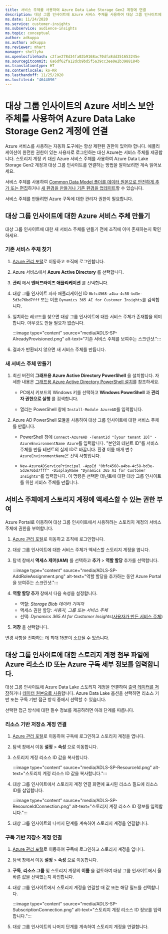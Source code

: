 ```yaml
---
title: 서비스 주체를 사용하여 Azure Data Lake Storage Gen2 계정에 연결
description: 대상 그룹 인사이트에 Azure 서비스 주체를 사용하여 대상 그룹 인사이트에 연결할 때 자체 데이터 레이크에 연결합니다.
ms.date: 11/24/2020
ms.service: customer-insights
ms.subservice: audience-insights
ms.topic: conceptual
author: adkuppa
ms.author: adkuppa
ms.reviewer: mhart
manager: shellyha
ms.openlocfilehash: c2fae278d34fa02b9168ac70dfa8dd351653245e
ms.sourcegitcommit: 6a6df62fa12dcb9bd5f5a39cc3ee0e2b3988184b
ms.translationtype: HT
ms.contentlocale: ko-KR
ms.lasthandoff: 11/25/2020
ms.locfileid: "4644096"
---
```

# <a name="connect-to-an-azure-data-lake-storage-gen2-account-with-an-azure-service-principal-for-audience-insights"></a>대상 그룹 인사이트의 Azure 서비스 보안 주체를 사용하여 Azure Data Lake Storage Gen2 계정에 연결

Azure 서비스를 사용하는 자동화 도구에는 항상 제한된 권한이 있어야 합니다. 애플리케이션이 완전한 권한이 있는 사용자로 로그인하는 대신 Azure는 서비스 주체를 제공합니다. 스토리지 계정 키 대신 Azure 서비스 주체를 사용하여 Azure Data Lake Storage Gen2 계정과 대상 그룹 인사이트를 연결하는 방법을 알아보려면 계속 읽어보세요. 

서비스 주체를 사용하여 [Common Data Model 폴더를 데이터 원본으로 안전하게 추가 또는 편집](connect-common-data-model.md)하거나 [새 환경을 만들거나 기존 환경을 업데이트](manage-environments.md#create-an-environment-in-an-existing-organization)할 수 있습니다.

서비스 주체를 만들려면 Azure 구독에 대한 관리자 권한이 필요합니다.

## <a name="create-azure-service-principal-for-audience-insights"></a>대상 그룹 인사이트에 대한 Azure 서비스 주체 만들기

대상 그룹 인사이트에 대한 새 서비스 주체를 만들기 전에 조직에 이미 존재하는지 확인하세요.

### <a name="look-for-an-existing-service-principal"></a>기존 서비스 주체 찾기

1. [Azure 관리 포털](https://portal.azure.com)로 이동하고 조직에 로그인합니다.

2. Azure 서비스에서 **Azure Active Directory** 를 선택합니다.

3. **관리** 에서 **엔터프라이즈 애플리케이션** 를 선택합니다.

4. 대상 그룹 인사이트 자사 애플리케이션 ID `0bfc4568-a4ba-4c58-bd3e-5d3e76bd7fff` 또는 이름 `Dynamics 365 AI for Customer Insights`를 검색합니다.

5. 일치하는 레코드를 찾으면 대상 그룹 인사이트에 대한 서비스 주체가 존재함을 의미합니다. 아무것도 만들 필요가 없습니다.
   
   :::image type="content" source="media/ADLS-SP-AlreadyProvisioned.png" alt-text="기존 서비스 주체를 보여주는 스크린샷.":::
   
6. 결과가 반환되지 않으면 새 서비스 주체를 만듭니다.

### <a name="create-a-new-service-principal"></a>새 서비스 주체 만들기

1. 최신 버전의 **그래프용 Azure Active Directory PowerShell** 을 설치합니다. 자세한 내용은 [그래프용 Azure Active Directory PowerShell 설치](https://docs.microsoft.com/powershell/azure/active-directory/install-adv2)를 참조하세요.
   - PC에서 키보드의 Windows 키를 선택하고 **Windows PowerShell** 과 **관리자 권한으로 실행** 를 검색합니다.
   
   - 열리는 PowerShell 창에 `Install-Module AzureAD`를 입력합니다.

2. Azure AD PowerShell 모듈을 사용하여 대상 그룹 인사이트에 대한 서비스 주체를 만듭니다.
   - PowerShell 창에 `Connect-AzureAD -TenantId "[your tenant ID]" -AzureEnvironmentName Azure`를 입력합니다. "본인의 테넌트 ID"를 서비스 주체를 만들 테넌트의 실제 ID로 바꿉니다. 환경 이름 매개 변수 `AzureEnvironmentName`은 선택 사항입니다.
  
   - `New-AzureADServicePrincipal -AppId "0bfc4568-a4ba-4c58-bd3e-5d3e76bd7fff" -DisplayName "Dynamics 365 AI for Customer Insights"`를 입력합니다. 이 명령은 선택한 테넌트에 대한 대상 그룹 인사이트를 위한 서비스 주체를 만듭니다.  

## <a name="grant-permissions-to-the-service-principal-to-access-the-storage-account"></a>서비스 주체에게 스토리지 계정에 액세스할 수 있는 권한 부여

Azure Portal로 이동하여 대상 그룹 인사이트에서 사용하려는 스토리지 계정의 서비스 주체에 권한을 부여합니다.

1. [Azure 관리 포털](https://portal.azure.com)로 이동하고 조직에 로그인합니다.

1. 대상 그룹 인사이트에 대한 서비스 주체가 액세스할 스토리지 계정을 엽니다.

1. 탐색 창에서 **액세스 제어(IAM)** 를 선택하고 **추가** > **역할 할당** 추가를 선택합니다.
   
   :::image type="content" source="media/ADLS-SP-AddRoleAssignment.png" alt-text="역할 할당을 추가하는 동안 Azure Portal을 보여주는 스크린샷.":::
   
1. **역할 할당 추가** 창에서 다음 속성을 설정합니다.
   - 역할: *Storage Blob 데이터 기여자*
   - 액세스 권한 할당: *사용자, 그룹 또는 서비스 주체*
   - 선택: *Dynamics 365 AI for Customer Insights*([사용자가 만든 서비스 주체](#create-a-new-service-principal))

1.  **저장** 을 선택합니다.

변경 사항을 전파하는 데 최대 15분이 소요될 수 있습니다.

## <a name="enter-the-azure-resource-id-or-the-azure-subscription-details-in-the-storage-account-attachment-to-audience-insights"></a>대상 그룹 인사이트에 대한 스토리지 계정 첨부 파일에 Azure 리소스 ID 또는 Azure 구독 세부 정보를 입력합니다.

대상 그룹 인사이트에 Azure Data Lake 스토리지 계정을 연결하여 [출력 데이터를 저장](manage-environments.md)하거나 [데이터 원본으로 사용](connect-common-data-service-lake.md)합니다. Azure Data Lake 옵션을 선택하면 리소스 기반 또는 구독 기반 접근 방식 중에서 선택할 수 있습니다.

선택한 접근 방식에 대한 필수 정보를 제공하려면 아래 단계를 따릅니다.

### <a name="resounce-based-storage-account-connection"></a>리소스 기반 저장소 계정 연결

1. [Azure 관리 포털](https://portal.azure.com)로 이동하여 구독에 로그인하고 스토리지 계정을 엽니다.

1. 탐색 창에서 이동 **설정** > **속성** 으로 이동합니다.

1. 스토리지 계정 리소스 ID 값을 복사합니다.

   :::image type="content" source="media/ADLS-SP-ResourceId.png" alt-text="스토리지 계정 리소스 ID 값을 복사합니다.":::

1. 대상 그룹 인사이트에서 스토리지 계정 연결 화면에 표시된 리소스 필드에 리소스 ID를 삽입합니다.

   :::image type="content" source="media/ADLS-SP-ResourceIdConnection.png" alt-text="스토리지 계정 리소스 ID 정보를 입력합니다.":::   
   
1. 대상 그룹 인사이트의 나머지 단계를 계속하여 스토리지 계정을 연결합니다.

### <a name="subscription-based-storage-account-connection"></a>구독 기반 저장소 계정 연결

1. [Azure 관리 포털](https://portal.azure.com)로 이동하여 구독에 로그인하고 스토리지 계정을 엽니다.

1. 탐색 창에서 이동 **설정** > **속성** 으로 이동합니다.

1. **구독**, **리소스 그룹** 및 스토리지 계정의 **이름** 을 검토하여 대상 그룹 인사이트에서 올바른 값을 선택했는지 확인합니다.

1. 대상 그룹 인사이트에서 스토리지 계정을 연결할 때 값 또는 해당 필드를 선택합니다.

   :::image type="content" source="media/ADLS-SP-SubscriptionConnection.png" alt-text="스토리지 계정 리소스 ID 정보를 입력합니다.":::
   
1. 대상 그룹 인사이트의 나머지 단계를 계속하여 스토리지 계정을 연결합니다.
